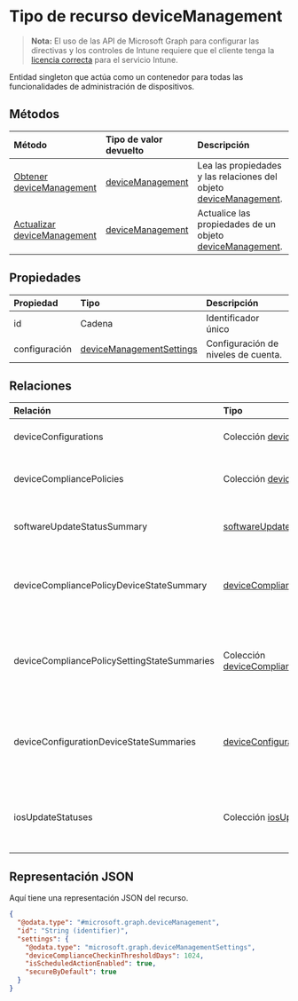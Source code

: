 # <a name="devicemanagement-resource-type"></a>Tipo de recurso deviceManagement

> **Nota:** El uso de las API de Microsoft Graph para configurar las directivas y los controles de Intune requiere que el cliente tenga la [licencia correcta](https://go.microsoft.com/fwlink/?linkid=839381) para el servicio Intune.

Entidad singleton que actúa como un contenedor para todas las funcionalidades de administración de dispositivos.
## <a name="methods"></a>Métodos
|Método|Tipo de valor devuelto|Descripción|
|:---|:---|:---|
|[Obtener deviceManagement](../api/intune_deviceconfig_devicemanagement_get.md)|[deviceManagement](../resources/intune_deviceconfig_devicemanagement.md)|Lea las propiedades y las relaciones del objeto [deviceManagement](../resources/intune_deviceconfig_devicemanagement.md).|
|[Actualizar deviceManagement](../api/intune_deviceconfig_devicemanagement_update.md)|[deviceManagement](../resources/intune_deviceconfig_devicemanagement.md)|Actualice las propiedades de un objeto [deviceManagement](../resources/intune_deviceconfig_devicemanagement.md).|

## <a name="properties"></a>Propiedades
|Propiedad|Tipo|Descripción|
|:---|:---|:---|
|id|Cadena|Identificador único|
|configuración|[deviceManagementSettings](../resources/intune_deviceconfig_devicemanagementsettings.md)|Configuración de niveles de cuenta.|

## <a name="relationships"></a>Relaciones
|Relación|Tipo|Descripción|
|:---|:---|:---|
|deviceConfigurations|Colección [deviceConfiguration](../resources/intune_deviceconfig_deviceconfiguration.md)|Las configuraciones de dispositivos.|
|deviceCompliancePolicies|Colección [deviceCompliancePolicy](../resources/intune_deviceconfig_devicecompliancepolicy.md)|Las directivas de cumplimiento de dispositivos.|
|softwareUpdateStatusSummary|[softwareUpdateStatusSummary](../resources/intune_deviceconfig_softwareupdatestatussummary.md)|El resumen del estado de la actualización de software.|
|deviceCompliancePolicyDeviceStateSummary|[deviceCompliancePolicyDeviceStateSummary](../resources/intune_deviceconfig_devicecompliancepolicydevicestatesummary.md)|El resumen del estado de cumplimiento de dispositivos para esta cuenta.|
|deviceCompliancePolicySettingStateSummaries|Colección [deviceCompliancePolicySettingStateSummary](../resources/intune_deviceconfig_devicecompliancepolicysettingstatesummary.md)|Los estados de resumen de la configuración de directiva de cumplimiento para esta cuenta.|
|deviceConfigurationDeviceStateSummaries|[deviceConfigurationDeviceStateSummary](../resources/intune_deviceconfig_deviceconfigurationdevicestatesummary.md)|El resumen de estado del dispositivo de la configuración de dispositivo para esta cuenta.|
|iosUpdateStatuses|Colección [iosUpdateDeviceStatus](../resources/intune_deviceconfig_iosupdatedevicestatus.md)|Los estados de instalación de actualización del software de iOS para esta cuenta.|

## <a name="json-representation"></a>Representación JSON
Aquí tiene una representación JSON del recurso.
<!-- {
  "blockType": "resource",
  "keyProperty": "id",
  "@odata.type": "microsoft.graph.deviceManagement"
}
-->
``` json
{
  "@odata.type": "#microsoft.graph.deviceManagement",
  "id": "String (identifier)",
  "settings": {
    "@odata.type": "microsoft.graph.deviceManagementSettings",
    "deviceComplianceCheckinThresholdDays": 1024,
    "isScheduledActionEnabled": true,
    "secureByDefault": true
  }
}
```



